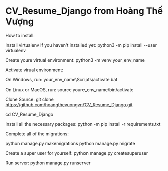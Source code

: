 # CV_Resume_Django from Hoàng Thế Vượng

How to install:

Install virtualenv If you haven't installed yet:
python3 -m pip install --user virtualenv

Create youre virtual environment:
python3 -m venv your_env_name

Activate virual environment:

On Windows, run:
your_env_name\Scripts\activate.bat

On Linux or MacOS, run:
source youre_env_name/bin/activate

Clone Source:
git clone https://github.com/hoangthevuongvn/CV_Resume_Django.git

cd CV_Resume_Django

Install all the necessary packages:
python -m pip install -r requirements.txt

Complete all of the migrations:

python manage.py makemigrations
python manage.py migrate

Create a super user for yourself:
python manage.py createsuperuser

Run server:
python manage.py runserver










